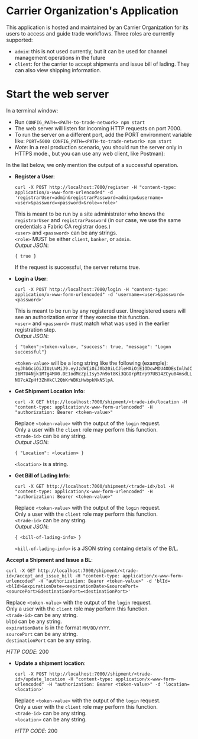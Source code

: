 # Carrier Organization's Application
This application is hosted and maintained by an Carrier Organization for its users to access and guide trade workflows. Three roles are currently supported:
- `admin`: this is not used currently, but it can be used for channel management operations in the future
- `client`: for the carrier to accept shipments and issue bill of lading. They can also view shipping information.

# Start the web server
In a terminal window:
- Run `CONFIG_PATH=<PATH-to-trade-network> npm start`
- The web server will listen for incoming HTTP requests on port 7000.
- To run the server on a different port, add the PORT environment variable like: `PORT=5000 CONFIG_PATH=<PATH-to-trade-network> npm start`
- _Note_: In a real production scenario, you should run the server only in HTTPS mode., but you can use any web client, like Postman):   

In the list below, we only mention the output of a successful operation.

- **Register a User**:
  ```
  curl -X POST http://localhost:7000/register -H "content-type: application/x-www-form-urlencoded" -d 'registrarUser=admin&registrarPassword=adminpw&username=<user>&password=<password>&role=<role>'
  ```
  This is meant to be run by a site administrator who knows the `registrarUser` and `registrarPassword` (in our case, we use the same credentials a Fabric CA registrar does.)   
  `<user>` and `<password>` can be any strings.   
  `<role>` MUST be either `client`, `banker`, or `admin`.   
  *Output JSON*:
  ```
  { true }
  ```
  If the request is successful, the server returns true.

- **Login a User**:
  ```
  curl -X POST http://localhost:7000/login -H "content-type: application/x-www-form-urlencoded" -d 'username=<user>&password=<password>'
  ```
  This is meant to be run by any registered user. Unregistered users will see an authorization error if they exercise this function.   
  `<user>` and `<password>` must match what was used in the earlier registration step.   
  *Output JSON*:
  ```
  { "token":<token-value>, "success": true, "message": "Logon successful"}
  ```
  `<token-value>` will be a long string like the following (example): `eyJhbGciOiJIUzUxMiJ9.eyJzdWIiOiJ0b20iLCJleHAiOjE1ODcwMDU4ODEsImlhdCI6MTU4Njk1MTg4MX0.DE1odMcZpiIsy57n9ot8Ki3QGOrpMIrp97UB14ZCyu04msdLLNO7cAZpHf3ZhHkCl2QbKrWBKiHwbpkNkN5lpA`.

- **Get Shipment Location Info**:
  ```
  curl -X GET http://localhost:7000/shipment/<trade-id>/location -H "content-type: application/x-www-form-urlencoded" -H "authorization: Bearer <token-value>"
  ```
  Replace `<token-value>` with the output of the `login` request.   
  Only a user with the `client` role may perform this function.   
  `<trade-id>` can be any string.   
  *Output JSON*:
  ```
  { "Location": <location> }
  ```
  `<location>` is a string.

- **Get Bill of Lading Info**:
  ```
  curl -X GET http://localhost:7000/shipment/<trade-id>/bol -H "content-type: application/x-www-form-urlencoded" -H "authorization: Bearer <token-value>"
  ```
  Replace `<token-value>` with the output of the `login` request.   
  Only a user with the `client` role may perform this function.   
  `<trade-id>` can be any string.   
  *Output JSON*:
  ```
  { <bill-of-lading-info> }
  ```
  `<bill-of-lading-info>` is a JSON string containg details of the B/L.

**Accept a Shipment and Issue a BL**:
  ```
  curl -X GET http://localhost:7000/shipment/<trade-id>/accept_and_issue_bill -H "content-type: application/x-www-form-urlencoded" -H "authorization: Bearer <token-value>" -d 'blId=<blId>&expirationDate=<expirationDate>&sourcePort=<sourcePort>&destinationPort=<destinationPort>'
  ```
  Replace `<token-value>` with the output of the `login` request.   
  Only a user with the `client` role may perform this function.   
  `<trade-id>` can be any string.     
  `blId` can be any string.  
  `expirationDate` is in the format `MM/DD/YYYY`.  
  `sourcePort` can be any string.  
  `destinationPort` can be any string.  

  *HTTP CODE*: 200

- **Update a shipment location**:
  ```
  curl -X POST http://localhost:7000//shipment/<trade-id>/update_location -H "content-type: application/x-www-form-urlencoded" -H "authorization: Bearer <token-value>" -d 'location=<location>'
  ```
  Replace `<token-value>` with the output of the `login` request.   
  Only a user with the `client` role may perform this function.   
  `<trade-id>` can be any string.   
  `<location>` can be any string.   

  *HTTP CODE*: 200